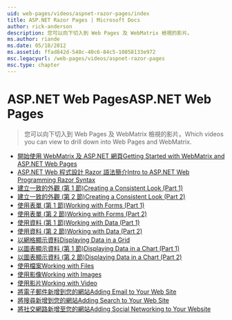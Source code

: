 ```yaml
---
uid: web-pages/videos/aspnet-razor-pages/index
title: ASP.NET Razor Pages | Microsoft Docs
author: rick-anderson
description: 您可以向下切入到 Web Pages 及 WebMatrix 檢視的影片。
ms.author: riande
ms.date: 05/18/2012
ms.assetid: ffad842d-548c-40c6-84c5-10858133e972
msc.legacyurl: /web-pages/videos/aspnet-razor-pages
msc.type: chapter
---
```

<a name="aspnet-web-pages"></a><span data-ttu-id="31a2c-103">ASP.NET Web Pages</span><span class="sxs-lookup"><span data-stu-id="31a2c-103">ASP.NET Web Pages</span></span>
=================
> <span data-ttu-id="31a2c-104">您可以向下切入到 Web Pages 及 WebMatrix 檢視的影片。</span><span class="sxs-lookup"><span data-stu-id="31a2c-104">Which videos you can view to drill down into Web Pages and WebMatrix.</span></span>


- [<span data-ttu-id="31a2c-105">開始使用 WebMatrix 及 ASP.NET 網頁</span><span class="sxs-lookup"><span data-stu-id="31a2c-105">Getting Started with WebMatrix and ASP.NET Web Pages</span></span>](getting-started-with-webmatrix-and-aspnet-web-pages.md)
- [<span data-ttu-id="31a2c-106">ASP.NET Web 程式設計 Razor 語法簡介</span><span class="sxs-lookup"><span data-stu-id="31a2c-106">Intro to ASP.NET Web Programming Razor Syntax</span></span>](introduction-to-aspnet-web-programming-using-the-razor-syntax.md)
- [<span data-ttu-id="31a2c-107">建立一致的外觀 (第 1 節)</span><span class="sxs-lookup"><span data-stu-id="31a2c-107">Creating a Consistent Look (Part 1)</span></span>](creating-a-consistent-look-part-1.md)
- [<span data-ttu-id="31a2c-108">建立一致的外觀 (第 2 節)</span><span class="sxs-lookup"><span data-stu-id="31a2c-108">Creating a Consistent Look (Part 2)</span></span>](creating-a-consistent-look-part-2.md)
- [<span data-ttu-id="31a2c-109">使用表單 (第 1 節)</span><span class="sxs-lookup"><span data-stu-id="31a2c-109">Working with Forms (Part 1)</span></span>](working-with-forms-part-1.md)
- [<span data-ttu-id="31a2c-110">使用表單 (第 2 節)</span><span class="sxs-lookup"><span data-stu-id="31a2c-110">Working with Forms (Part 2)</span></span>](working-with-forms-part-2.md)
- [<span data-ttu-id="31a2c-111">使用資料 (第 1 節)</span><span class="sxs-lookup"><span data-stu-id="31a2c-111">Working with Data (Part 1)</span></span>](working-with-data-part-1.md)
- [<span data-ttu-id="31a2c-112">使用資料 (第 2 節)</span><span class="sxs-lookup"><span data-stu-id="31a2c-112">Working with Data (Part 2)</span></span>](working-with-data-part-2.md)
- [<span data-ttu-id="31a2c-113">以網格顯示資料</span><span class="sxs-lookup"><span data-stu-id="31a2c-113">Displaying Data in a Grid</span></span>](displaying-data-in-a-grid.md)
- [<span data-ttu-id="31a2c-114">以圖表顯示資料 (第 1 節)</span><span class="sxs-lookup"><span data-stu-id="31a2c-114">Displaying Data in a Chart (Part 1)</span></span>](displaying-data-in-a-chart-part-1.md)
- [<span data-ttu-id="31a2c-115">以圖表顯示資料 (第 2 節)</span><span class="sxs-lookup"><span data-stu-id="31a2c-115">Displaying Data in a Chart (Part 2)</span></span>](displaying-data-in-a-chart-part-2.md)
- [<span data-ttu-id="31a2c-116">使用檔案</span><span class="sxs-lookup"><span data-stu-id="31a2c-116">Working with Files</span></span>](working-with-files.md)
- [<span data-ttu-id="31a2c-117">使用影像</span><span class="sxs-lookup"><span data-stu-id="31a2c-117">Working with Images</span></span>](working-with-images.md)
- [<span data-ttu-id="31a2c-118">使用影片</span><span class="sxs-lookup"><span data-stu-id="31a2c-118">Working with Video</span></span>](working-with-video.md)
- [<span data-ttu-id="31a2c-119">將電子郵件新增到您的網站</span><span class="sxs-lookup"><span data-stu-id="31a2c-119">Adding Email to Your Web Site</span></span>](adding-email-to-your-web-site.md)
- [<span data-ttu-id="31a2c-120">將搜尋新增到您的網站</span><span class="sxs-lookup"><span data-stu-id="31a2c-120">Adding Search to Your Web Site</span></span>](adding-search-to-your-web-site.md)
- [<span data-ttu-id="31a2c-121">將社交網路新增至您的網站</span><span class="sxs-lookup"><span data-stu-id="31a2c-121">Adding Social Networking to Your Website</span></span>](adding-social-networking-to-your-website.md)
